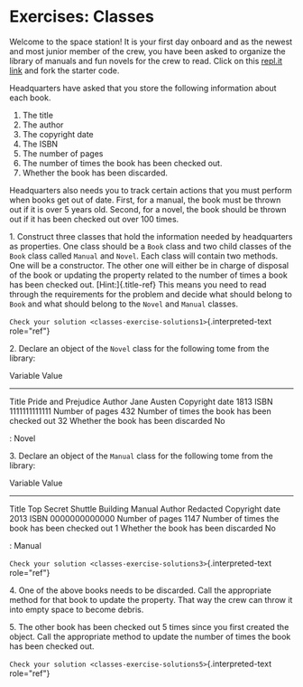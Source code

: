 # Exercises: Classes

Welcome to the space station! It is your first day onboard and as the
newest and most junior member of the crew, you have been asked to
organize the library of manuals and fun novels for the crew to read.
Click on this [repl.it
link](https://repl.it/@launchcode/ClassExercises01) and fork the starter
code.

Headquarters have asked that you store the following information about
each book.

1.  The title
2.  The author
3.  The copyright date
4.  The ISBN
5.  The number of pages
6.  The number of times the book has been checked out.
7.  Whether the book has been discarded.

Headquarters also needs you to track certain actions that you must
perform when books get out of date. First, for a manual, the book must
be thrown out if it is over 5 years old. Second, for a novel, the book
should be thrown out if it has been checked out over 100 times.

1\. Construct three classes that hold the information needed by
headquarters as properties. One class should be a `Book` class and two
child classes of the `Book` class called `Manual` and `Novel`. Each
class will contain two methods. One will be a constructor. The other one
will either be in charge of disposal of the book or updating the
property related to the number of times a book has been checked out.
[Hint:]{.title-ref} This means you need to read through the requirements
for the problem and decide what should belong to `Book` and what should
belong to the `Novel` and `Manual` classes.

`Check your solution <classes-exercise-solutions1>`{.interpreted-text
role="ref"}

2\. Declare an object of the `Novel` class for the following tome from
the library:

  Variable                                        Value
  ----------------------------------------------- ---------------------
  Title                                           Pride and Prejudice
  Author                                          Jane Austen
  Copyright date                                  1813
  ISBN                                            1111111111111
  Number of pages                                 432
  Number of times the book has been checked out   32
  Whether the book has been discarded             No

  : Novel

3\. Declare an object of the `Manual` class for the following tome from
the library:

  Variable                                        Value
  ----------------------------------------------- ------------------------------------
  Title                                           Top Secret Shuttle Building Manual
  Author                                          Redacted
  Copyright date                                  2013
  ISBN                                            0000000000000
  Number of pages                                 1147
  Number of times the book has been checked out   1
  Whether the book has been discarded             No

  : Manual

`Check your solution <classes-exercise-solutions3>`{.interpreted-text
role="ref"}

4\. One of the above books needs to be discarded. Call the appropriate
method for that book to update the property. That way the crew can throw
it into empty space to become debris.

5\. The other book has been checked out 5 times since you first created
the object. Call the appropriate method to update the number of times
the book has been checked out.

`Check your solution <classes-exercise-solutions5>`{.interpreted-text
role="ref"}
